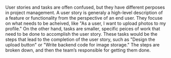 User stories and tasks are offen confused, but they have different perposes in project management. A user story is generaly a high-level description of a feature or functionality from the perspective of an end user. They focuse on what needs to be acheived, like "As a user, I want to upload photos to my profile." On the other hand, tasks are smaller, specific peices of work that need to be done to accomplish the user story. These tasks would be the steps that lead to the completion of the user story, such as "Design the upload button" or "Write backend code for image storage." The steps are broken down, and then the team’s responsible for getting them done.